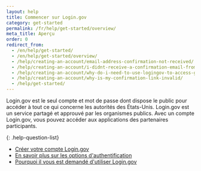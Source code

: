 ```yaml
---
layout: help
title: Commencer sur Login.gov
category: get-started
permalink: /fr/help/get-started/overview/
meta_title: Aperçu
order: 0
redirect_from:
  - /en/help/get-started/
  - /en/help/get-started/overview/
  - /help/creating-an-account/email-address-confirmation-not-received/
  - /help/creating-an-account/i-didnt-receive-a-confirmation-email-from-logingov/
  - /help/creating-an-account/why-do-i-need-to-use-logingov-to-access-government-services-online/
  - /help/creating-an-account/why-is-my-confirmation-link-invalid/
  - /help/get-started/
---
```

Login.gov est le seul compte et mot de passe dont dispose le public pour accéder à tout ce qui concerne les autorités des États-Unis. Login.gov est un service partagé et approuvé par les organismes publics. Avec un compte Login.gov, vous pouvez accéder aux applications des partenaires participants.

{: .help-question-list}
* [Créer votre compte Login.gov](/help/get-started/create-your-account/)
* [En savoir plus sur les options d'authentification](/help/get-started/authentication-methods/)
* [Pourquoi il vous est demandé d'utiliser Login.gov](/what-is-login/)
